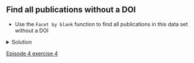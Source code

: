 ## Find all publications without a DOI

- Use the <code>Facet by blank</code> function to find all publications in this data set without a DOI

<details>
  <summary>
    Solution
  </summary>

  <ol>
    <li>On the <code>DOI</code> column drop down and select <code>Facets > Customized facets > Facet by blank</code></li>
    <li><code>True</code> means that it is blank, so you can:
      <ul>
        <li>Select <code>include</code> on True in the facet to filter the list of publications to only those that don’t have a DOI</li>
      </ul>
    </li>
  </ol>
  
  </details>

[Episode 4 exercise 4](episode4_ex4.md)
